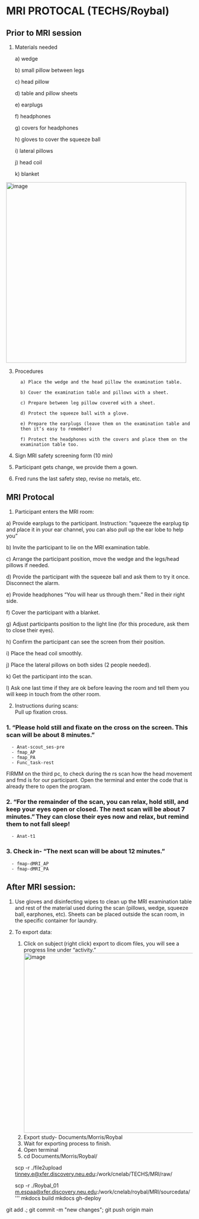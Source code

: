 # MRI PROTOCAL (TECHS/Roybal)
## Prior to MRI session
1. Materials needed

      a) wedge
   
      b) small pillow between legs
   
      c) head pillow

      d) table and pillow sheets

      e) earplugs

      f) headphones

      g) covers for headphones
   
      h) gloves to cover the squeeze ball 

      i) lateral pillows 

      j) head coil 

      k) blanket
<img width="486" alt="image" src="https://github.com/user-attachments/assets/31465ce3-837a-449c-ba56-3f799d04560a">



3. Procedures

   
         a) Place the wedge and the head pillow the examination table.
     
         b) Cover the examination table and pillows with a sheet.
     
         c) Prepare between leg pillow covered with a sheet.
     
         d) Protect the squeeze ball with a glove.
     
         e) Prepare the earplugs (leave them on the examination table and
         then it’s easy to remember)
     
         f) Protect the headphones with the covers and place them on the
         examination table too.
   

5. Sign MRI safety screening form (10 min)
6. Participant gets change, we provide them a gown.
7. Fred runs the last safety step, revise no metals, etc.

## MRI Protocal

1. Participant enters the MRI room: 
        
a) Provide earplugs to the participant. Instruction: “squeeze the earplug tip and place it in your ear channel, you can also pull up the ear lobe to help you”  
        
b) Invite the participant to lie on the MRI examination table.  


c) Arrange the participant position, move the wedge and the legs/head pillows if needed.

d) Provide the participant with the squeeze ball and ask them to try it once. Disconnect the alarm.  


e) Provide headphones “You will hear us through them.” Red in their right side.  


f) Cover the participant with a blanket. 


g) Adjust participants position to the light line (for this procedure, ask them to close their eyes).  


h) Confirm the participant can see the screen from their position.  


i) Place the head coil smoothly. 


j) Place the lateral pillows on both sides (2 people needed). 


k) Get the participant into the scan. 


l) Ask one last time if they are ok before leaving the room and tell them you will keep in touch from the other room.
  
2. Instructions during scans:   
Pull up fixation cross.   

  ### 1. “Please hold still and fixate on the cross on the screen. This scan will be about 8 minutes.”  
      - Anat-scout_ses-pre  
      - fmap_AP  
      - fmap_PA  
      - Func_task-rest  
 
FIRMM on the third pc, to check during the rs scan how the head movement and fmd is for our participant. Open the terminal and enter the code that is already there to open the program.  
 
 
  ### 2. “For the remainder of the scan, you can relax, hold still, and keep your eyes open or closed. The next scan will be about 7 minutes.” They can close their eyes now and relax, but remind them to not fall sleep! 
      - Anat-t1  
 
 ### 3. Check in- “The next scan will be about 12 minutes.”  
      - fmap-dMRI_AP  
      - fmap-dMRI_PA  

## After MRI session: 

1. Use gloves and disinfecting wipes to clean up the MRI examination table and rest of the material used during the scan (pillows, wedge, squeeze ball, earphones, etc). Sheets can be placed outside the scan room, in the specific container for laundry.   
2. To export data:  
      1. Click on subject (right click) export to dicom files, you will see a progress line under “activity.”
       <img width="484" alt="image" src="https://github.com/user-attachments/assets/0af4b0b4-6c99-4d21-832e-f6efb1670905">
      3. Export study- Documents/Morris/Roybal 
      4. Wait for exporting process to finish.  
      5. Open terminal   
      6. cd Documents/Morris/Roybal/  
 
      scp -r ./file2upload tinney.e@xfer.discovery.neu.edu:/work/cnelab/TECHS/MRI/raw/  
 
      scp -r ./Roybal_01 m.espaa@xfer.discovery.neu.edu:/work/cnelab/roybal/MRI/sourcedata/  
 '''
mkdocs build
mkdocs gh-deploy

git add .; git commit -m "new changes"; git push origin main
